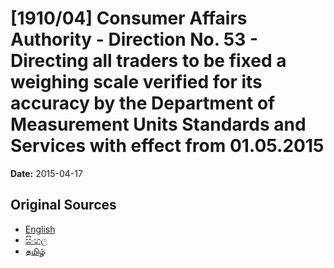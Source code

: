 # [1910/04] Consumer Affairs Authority - Direction No. 53 - Directing all traders to be fixed a weighing scale verified for its accuracy by the Department of Measurement Units Standards and Services with effect from 01.05.2015

**Date:** 2015-04-17

## Original Sources

- [English](https://documents.gov.lk/view/extra-gazettes/2015/4/1910-04_E.pdf)
- [සිංහල](https://documents.gov.lk/view/extra-gazettes/2015/4/1910-04_S.pdf)
- [தமிழ்](https://documents.gov.lk/view/extra-gazettes/2015/4/1910-04_T.pdf)

